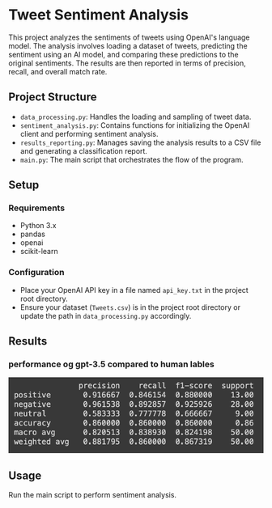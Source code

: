# Tweet Sentiment Analysis

This project analyzes the sentiments of tweets using OpenAI's language model. The analysis involves loading a dataset of tweets, predicting the sentiment using an AI model, and comparing these predictions to the original sentiments. The results are then reported in terms of precision, recall, and overall match rate.

## Project Structure

- `data_processing.py`: Handles the loading and sampling of tweet data.
- `sentiment_analysis.py`: Contains functions for initializing the OpenAI client and performing sentiment analysis.
- `results_reporting.py`: Manages saving the analysis results to a CSV file and generating a classification report.
- `main.py`: The main script that orchestrates the flow of the program.

## Setup

### Requirements

- Python 3.x
- pandas
- openai
- scikit-learn


### Configuration

- Place your OpenAI API key in a file named `api_key.txt` in the project root directory.
- Ensure your dataset (`Tweets.csv`) is in the project root directory or update the path in `data_processing.py` accordingly.

## Results
### performance og gpt-3.5 compared to human lables
![accuracy of model](results/sample_results_100.png)

## Usage

Run the main script to perform sentiment analysis.

